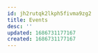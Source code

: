 ```yaml
---
id: jh2rutqk2lkph5fivma9zg2
title: Events
desc: ''
updated: 1686731177167
created: 1686731177167
---
```

